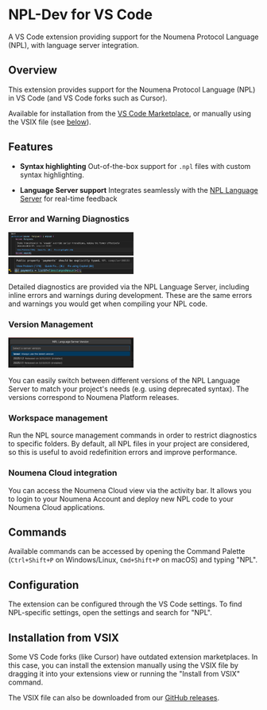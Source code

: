 # NPL-Dev for VS Code

A VS Code extension providing support for the Noumena Protocol Language (NPL), with language server integration.

## Overview

This extension provides support for the Noumena Protocol Language (NPL) in VS Code (and VS Code forks such as Cursor).

Available for installation from the
[VS Code Marketplace](https://marketplace.visualstudio.com/items?itemName=noumenadigital.npl-dev-vscode-extension), or
manually using the VSIX file (see [below](#installation-from-vsix)).

## Features

- **Syntax highlighting** Out-of-the-box support for `.npl` files with custom syntax highlighting.

- **Language Server support** Integrates seamlessly with the
  [NPL Language Server](https://github.com/NoumenaDigital/npl-language-server) for real-time feedback

### Error and Warning Diagnostics

<img src="img/error.png" alt="Error Example" width="50%" />
<img src="img/warning.png" alt="Warning Example" width="50%" />

Detailed diagnostics are provided via the NPL Language Server, including inline errors and warnings during development.
These are the same errors and warnings you would get when compiling your NPL code.

### Version Management

<img alt="Selecting the language server version" src="img.png" width="50%"/>

You can easily switch between different versions of the NPL Language Server to match your project's needs (e.g. using
deprecated syntax). The versions correspond to Noumena Platform releases.

### Workspace management

Run the NPL source management commands in order to restrict diagnostics to specific folders. By default, all NPL files
in your project are considered, so this is useful to avoid redefinition errors and improve performance.

### Noumena Cloud integration

You can access the Noumena Cloud view via the activity bar. It allows you to login to your Noumena Account and deploy
new NPL code to your Noumena Cloud applications.

## Commands

Available commands can be accessed by opening the Command Palette (`Ctrl+Shift+P` on Windows/Linux, `Cmd+Shift+P` on
macOS) and typing "NPL".

## Configuration

The extension can be configured through the VS Code settings. To find NPL-specific settings, open the settings and
search for "NPL".

## Installation from VSIX

Some VS Code forks (like Cursor) have outdated extension marketplaces. In this case, you can install the extension
manually using the VSIX file by dragging it into your extensions view or running the "Install from VSIX" command.

The VSIX file can also be downloaded from our
[GitHub releases](https://github.com/NoumenaDigital/npl-vscode-extension/releases).
